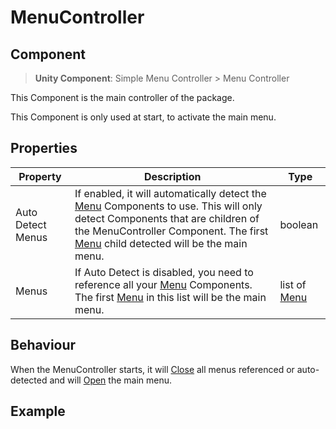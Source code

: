 # MenuController

## Component
> **Unity Component**: Simple Menu Controller > Menu Controller

This Component is the main controller of the package.

This Component is only used at start, to activate the main menu.

## Properties
| Property | Description | Type |
|----------|-------------|------|
| Auto Detect Menus | If enabled, it will automatically detect the [Menu](Menu) Components to use. This will only detect Components that are children of the MenuController Component. The first [Menu](Menu) child detected will be the main menu. | boolean
| Menus | If Auto Detect is disabled, you need to reference all your [Menu](Menu) Components. The first [Menu](Menu) in this list will be the main menu. | list of [Menu](Menu)

## Behaviour
When the MenuController starts, it will [Close](Menu.Close) all menus referenced or auto-detected and will [Open](Menu.Open) the main menu.

## Example